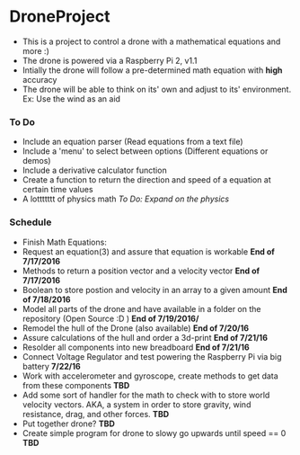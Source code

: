 # DroneProject
 - This is a project to control a drone with a mathematical equations and more :)
 - The drone is powered via a Raspberry Pi 2, v1.1
 - Intially the drone will follow a pre-determined math equation with **high** accuracy
 - The drone will be able to think on its' own and adjust to its' environment. Ex: Use the wind as an aid

### To Do
- Include an equation parser (Read equations from a text file)
- Include a 'menu' to select between options (Different equations or demos)
- Include a derivative calculator function
- Create a function to return the direction and speed of a equation at certain time values
- A lottttttt of physics math *To Do: Expand on the physics*

### Schedule
 - Finish Math Equations:
  - Request an equation(3) and assure that equation is workable **End of 7/17/2016**
  - Methods to return a position vector and a velocity vector **End of 7/17/2016**
  - Boolean to store postion and velocity in an array to a given amount **End of 7/18/2016**
  - Model all parts of the drone and have available in a folder on the repository (Open Source :D ) **End of 7/19/2016/**
  - Remodel the hull of the Drone (also available) **End of 7/20/16**
  - Assure calculations of the hull and order a 3d-print **End of 7/21/16**
  - Resolder all components into new breadboard **End of 7/21/16**
  - Connect Voltage Regulator and test powering the Raspberry Pi via big battery **7/22/16**
  - Work with accelerometer and gyroscope, create methods to get data from these components **TBD**
  - Add some sort of handler for the math to check with to store world velocity vectors. AKA, a system in order to store gravity, wind resistance, drag, and other forces. **TBD**
  - Put together drone? **TBD**
  - Create simple program for drone to slowy go upwards until speed == 0 **TBD**
